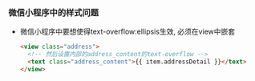 ### 微信小程序中的样式问题
- 微信小程序中要想使得text-overflow:ellipsis生效, 必须在view中嵌套
  
  ```html
  <view class="address">
    <!-- 然后设置内部的address_content的text-overflow -->
    <text class="address_content">{{ item.addressDetail }}</text>
  </view>
  ```
  